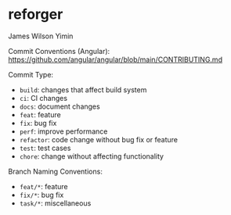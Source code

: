 # reforger

James Wilson Yimin

Commit Conventions (Angular): https://github.com/angular/angular/blob/main/CONTRIBUTING.md

Commit Type:
- `build`: changes that affect build system
- `ci`: CI changes
- `docs`: document changes
- `feat`: feature
- `fix`: bug fix
- `perf`: improve performance
- `refactor`: code change without bug fix or feature
- `test`: test cases
- `chore`: change without affecting functionality

Branch Naming Conventions:
- `feat/*`: feature
- `fix/*`: bug fix
- `task/*`: miscellaneous